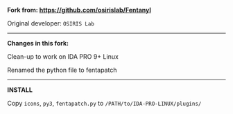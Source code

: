 
**Fork from: https://github.com/osirislab/Fentanyl**

Original developer: `OSIRIS Lab`

---

**Changes in this fork:**

 Clean-up to work on IDA PRO 9+ Linux
 
 Renamed the python file to fentapatch

---

**INSTALL**

Copy `icons`, `py3`, `fentapatch.py` to `/PATH/to/IDA-PRO-LINUX/plugins/`
